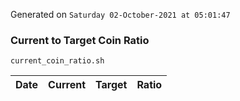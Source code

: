 Generated on `Saturday 02-October-2021 at 05:01:47`

### Current to Target Coin Ratio
`current_coin_ratio.sh`

Date|Current|Target|Ratio
---|---|---|---
